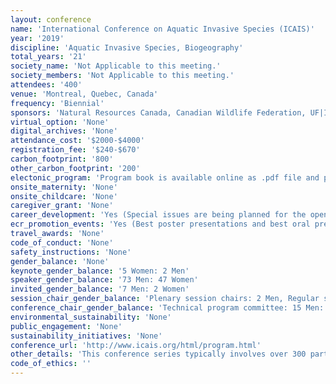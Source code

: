 ```yaml
---
layout: conference 
name: 'International Conference on Aquatic Invasive Species (ICAIS)'
year: '2019'
discipline: 'Aquatic Invasive Species, Biogeography'
total_years: '21'
society_name: 'Not Applicable to this meeting.'
society_members: 'Not Applicable to this meeting.'
attendees: '400'
venue: 'Montreal, Quebec, Canada'
frequency: 'Biennial'
sponsors: 'Natural Resources Canada, Canadian Wildlife Federation, UF|IFAS University of Florida, Center for Aquatic and invasive plants, AERS(Aquatic Ecosystem Restoration Foundation), Bruce Power, ASI Group (Marine water), Marrone Bioinnovations'
virtual_option: 'None'
digital_archives: 'None'
attendance_cost: '$2000-$4000'
registration_fee: '$240-$670'
carbon_footprint: '800'
other_carbon_footprint: '200'
electonic_program: 'Program book is available online as .pdf file and planner.'
onsite_maternity: 'None'
onsite_childcare: 'None'
caregiver_grant: 'None'
career_development: 'Yes (Special issues are being planned for the open access, peer-reviewed international journals Aquatic Invasions (for academic papers), and Management of Biological Invasions (for applied papers). The Thematic Deputy Editor-in-Chief for ICAIS Special Issues will be available)'
ecr_promotion_events: 'Yes (Best poster presentations and best oral presentation student awards)'
travel_awards: 'None'
code_of_conduct: 'None'
safety_instructions: 'None'
gender_balance: 'None'
keynote_gender_balance: '5 Women: 2 Men'
speaker_gender_balance: '73 Men: 47 Women'
invited_gender_balance: '7 Men: 2 Women'
session_chair_gender_balance: 'Plenary session chairs: 2 Men, Regular session chairs: 19 Men: 9 Women'
conference_chair_gender_balance: 'Technical program committee: 15 Men: 9 Women, Technical program chair: 1 Man'
environmental_sustainability: 'None'
public_engagement: 'None'
sustainability_initiatives: 'None'
conference_url: 'http://www.icais.org/html/program.html'
other_details: 'This conference series typically involves over 300 participants from over 30 countries, representing academia, industry, government and non-government organizations and other stakeholders seeking opportunities for international cooperation and collaboration to address invasive species issues from a global perspective.'
code_of_ethics: ''
---
```

